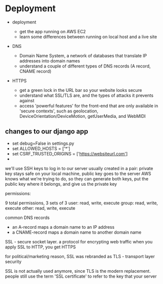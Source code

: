 # Deployment

- deployment
    - get the app running on AWS EC2
    - learn some differences between running on local host and a live site

- DNS
    - Domain Name System, a network of databases that translate IP addresses into domain names
    - understand a couple of different types of DNS records (A record, CNAME record)

- HTTPS
    - get a green lock in the URL bar so your website looks secure
    - understand what SSL/TLS are, and the types of attacks it prevents against
    - access 'powerful features' for the front-end that are only available in 'secure contexts', such as geolocation, DeviceOrientation/DeviceMotion, getUserMedia, and WebMIDI



## changes to our django app

- set debug=False in settings.py
- set ALLOWED_HOSTS = ['*']
- set CSRF_TRUSTED_ORIGINS = ['https://websiteurl.com']
- 

we'll use SSH keys to log in to our server
usually created in a pair: private key stays safe on your local machine, public key goes to the server
AWS knows what we're trying to do, so they can generate both keys, put the public key where it belongs, and give us the private key

permissions:

9 total permissions, 3 sets of 3
user: read, write, execute
group: read, write, execute
other: read, write, execute

common DNS records
- an A-record maps a domain name to an IP address
- a CNAME-record maps a domain name to another domain name

SSL - secure socket layer. a protocol for encrypting web traffic
when you apply SSL to HTTP, you get HTTPS

for political/marketing reason, SSL was rebranded as TLS - transport layer security

SSL is not actually used anymore, since TLS is the modern replacement. people still use the term 'SSL certificate' to refer to the key that your server